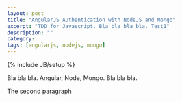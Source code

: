 ```yaml
---
layout: post
title: "AngularJS Authentication with NodeJS and Mongo"
excerpt: "TDD for Javascript. Bla bla bla bla. Test1"
description: ""
category: 
tags: [angularjs, nodejs, mongo]
---
```

{% include JB/setup %}

Bla bla bla. Angular, Node, Mongo. Bla bla bla. 

The second paragraph
